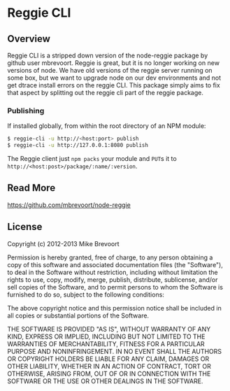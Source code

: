 # Reggie CLI

## Overview

Reggie CLI is a stripped down version of the node-reggie package by github user mbrevoort. Reggie is great,
but it is no longer working on new versions of node. We have old versions of the reggie server
running on some box, but we want to upgrade node on our dev environments and not get dtrace install
errors on the reggie CLI. This package simply aims to fix that aspect by splitting out the
reggie cli part of the reggie package.

### Publishing

If installed globally, from within the root directory of an NPM module:

```bash
$ reggie-cli -u http://<host:port> publish
$ reggie-cli -u http://127.0.0.1:8080 publish
```

The Reggie client just `npm packs` your module and `PUT`s it to `http://<host:post>/package/:name/:version`.

## Read More

https://github.com/mbrevoort/node-reggie

## License

Copyright (c) 2012-2013 Mike Brevoort

Permission is hereby granted, free of charge, to any person obtaining a copy of this software and associated documentation files (the "Software"), to deal in the Software without restriction, including without limitation the rights to use, copy, modify, merge, publish, distribute, sublicense, and/or sell copies of the Software, and to permit persons to whom the Software is furnished to do so, subject to the following conditions:

The above copyright notice and this permission notice shall be included in all copies or substantial portions of the Software.

THE SOFTWARE IS PROVIDED "AS IS", WITHOUT WARRANTY OF ANY KIND, EXPRESS OR IMPLIED, INCLUDING BUT NOT LIMITED TO THE WARRANTIES OF MERCHANTABILITY, FITNESS FOR A PARTICULAR PURPOSE AND NONINFRINGEMENT. IN NO EVENT SHALL THE AUTHORS OR COPYRIGHT HOLDERS BE LIABLE FOR ANY CLAIM, DAMAGES OR OTHER LIABILITY, WHETHER IN AN ACTION OF CONTRACT, TORT OR OTHERWISE, ARISING FROM, OUT OF OR IN CONNECTION WITH THE SOFTWARE OR THE USE OR OTHER DEALINGS IN THE SOFTWARE.
